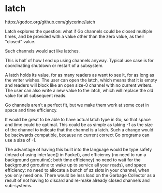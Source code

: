 latch
=======

https://godoc.org/github.com/glycerine/latch

Latch explores the question: what if
Go channels could be closed multiple
times, and be provided with a value
other than the zero value, as their
"closed" value.

Such channels would act like latches.

This is half of how I end up
using channels anyway. Typical
use case is for coordinating
shutdown or restart of a subsystem.

A latch holds its value, for as
many readers as want to see it, for
as long as the writer wishes. The
user can open the latch, which
means that it is empty and readers
will block like an open size-0 channel
with no current writers. The
user can also write a new value
to the latch, which will replace
the old value for all subsequent
reads.

Go channels aren't a perfect fit, but
we make them work at some cost in
space and time efficiency.

It would be great to be able to have
actual latch type in Go, so that space and time
could be optimal. This could be as simple
as taking -1 as the size of the channel to
indicate that the channel is a latch.
Such a change would be backwards
compatible, because no current correct
Go programs can use a size of -1.

The advantage of having this built
into the language would be
type safety (intead of using interface{}
in Packet), and efficiency (no
need to run a background goroutine);
both time efficiency( no need to wait
for the background goroutine to wake
up to service all your reads), and
space efficiency: no need to allocate
a bunch of sz slots in your channel,
when you only need one. There would
be less load on the Garbage Collector
as a result of not having to discard
and re-make already closed channels
and sub-systems.
